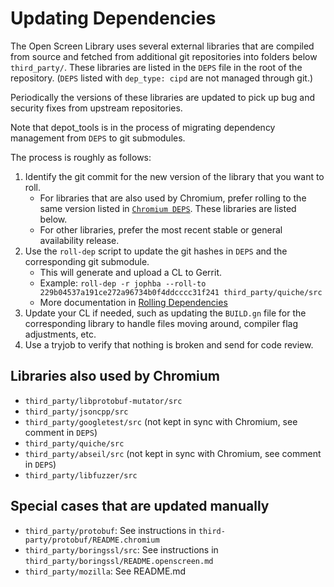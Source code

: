 # Updating Dependencies

The Open Screen Library uses several external libraries that are compiled from
source and fetched from additional git repositories into folders below
`third_party/`.  These libraries are listed in the `DEPS` file in the root of
the repository.  (`DEPS` listed with `dep_type: cipd` are not managed through git.)

Periodically the versions of these libraries are updated to pick up bug and
security fixes from upstream repositories. 

Note that depot_tools is in the process of migrating dependency management from
`DEPS` to git submodules.

The process is roughly as follows:

1. Identify the git commit for the new version of the library that you want to roll.
   * For libraries that are also used by Chromium, prefer rolling to the same version
     listed in [`Chromium DEPS`](https://chromium.googlesource.com/chromium/src/+/refs/heads/main/DEPS).
     These libraries are listed below.
   * For other libraries, prefer the most recent stable or general availability release.
2. Use the `roll-dep` script to update the git hashes in `DEPS` and the corresponding git submodule.
   * This will generate and upload a CL to Gerrit.
   * Example: `roll-dep -r jophba --roll-to 229b04537a191ce272a96734b0f4ddcccc31f241 third_party/quiche/src`
   * More documentation in [Rolling Dependencies](https://chromium.googlesource.com/chromium/src/+/refs/heads/main/docs/dependencies.md#rolling-dependencies)
3. Update your CL if needed, such as updating the `BUILD.gn` file for the
   corresponding library to handle files moving around, compiler flag
   adjustments, etc.
4. Use a tryjob to verify that nothing is broken and send for code review.

## Libraries also used by Chromium

* `third_party/libprotobuf-mutator/src`
* `third_party/jsoncpp/src`
* `third_party/googletest/src` (not kept in sync with Chromium, see comment in `DEPS`)
* `third_party/quiche/src`
* `third_party/abseil/src` (not kept in sync with Chromium, see comment in `DEPS`)
* `third_party/libfuzzer/src`

## Special cases that are updated manually

* `third_party/protobuf`: See instructions in `third-party/protobuf/README.chromium`
* `third_party/boringssl/src`: See instructions in `third_party/boringssl/README.openscreen.md`
* `third_party/mozilla`: See README.md



